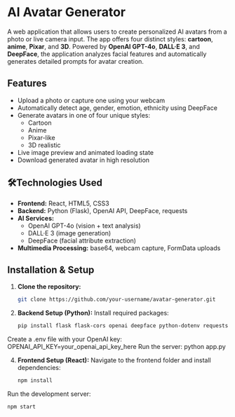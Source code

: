 # AI Avatar Generator

A web application that allows users to create personalized AI avatars from a photo or live camera input. The app offers four distinct styles: **cartoon**, **anime**, **Pixar**, and **3D**. Powered by **OpenAI GPT-4o**, **DALL·E 3**, and **DeepFace**, the application analyzes facial features and automatically generates detailed prompts for avatar creation.

## Features

- Upload a photo or capture one using your webcam
- Automatically detect age, gender, emotion, ethnicity using DeepFace
- Generate avatars in one of four unique styles:
  - Cartoon
  - Anime
  - Pixar-like
  - 3D realistic
- Live image preview and animated loading state
- Download generated avatar in high resolution

## 🛠Technologies Used

- **Frontend:** React, HTML5, CSS3
- **Backend:** Python (Flask), OpenAI API, DeepFace, requests
- **AI Services:**
  - OpenAI GPT-4o (vision + text analysis)
  - DALL·E 3 (image generation)
  - DeepFace (facial attribute extraction)
- **Multimedia Processing:** base64, webcam capture, FormData uploads

## Installation & Setup

1. **Clone the repository:**
   ```bash
   git clone https://github.com/your-username/avatar-generator.git

2. **Backend Setup (Python):**
  Install required packages:
    ```bash
    pip install flask flask-cors openai deepface python-dotenv requests
  Create a .env file with your OpenAI key:
    OPENAI_API_KEY=your_openai_api_key_here
  Run the server:
    python app.py

4. **Frontend Setup (React):**
  Navigate to the frontend folder and install dependencies:
    ```bash
    npm install
  Run the development server:
    
    npm start


